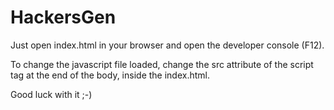 # HackersGen

Just open index.html in your browser and open the developer console (F12).

To change the javascript file loaded, change the src attribute of the script tag at the end of the body, inside the index.html.

Good luck with it ;-)
